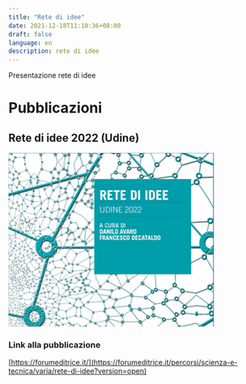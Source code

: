 ```yaml
---
title: "Rete di idee"
date: 2021-12-18T11:10:36+08:00
draft: false
language: en
description: rete di idee
---
```


Presentazione rete di idee  

# Pubblicazioni

## Rete di idee 2022 (Udine)

![ReteUdine](reteUdine.png)

### Link alla pubblicazione

[https://forumeditrice.it/](https://forumeditrice.it/percorsi/scienza-e-tecnica/varia/rete-di-idee?version=open)